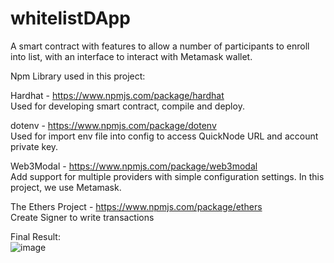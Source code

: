 # whitelistDApp

A smart contract with features to allow a number of participants to enroll into list, with an interface to interact with Metamask wallet.

Npm Library used in this project:

Hardhat - https://www.npmjs.com/package/hardhat<br>
Used for developing smart contract, compile and deploy.

dotenv - https://www.npmjs.com/package/dotenv<br>
Used for import env file into config to access QuickNode URL and account private key.

Web3Modal - https://www.npmjs.com/package/web3modal<br>
Add support for multiple providers with simple configuration settings. In this project, we use Metamask.

The Ethers Project - https://www.npmjs.com/package/ethers<br>
Create Signer to write transactions

Final Result:<br>
![image](https://user-images.githubusercontent.com/72980013/197527280-122e8677-c9f6-4c05-a2d7-b851bb9cfc88.png)
